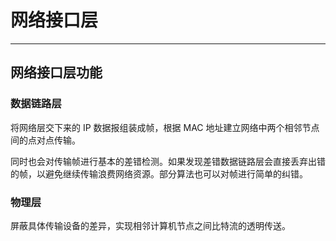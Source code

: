 
# 网络接口层

---

## 网络接口层功能

### 数据链路层

将网络层交下来的 IP 数据报组装成帧，根据 MAC 地址建立网络中两个相邻节点间的点对点传输。

同时也会对传输帧进行基本的差错检测。如果发现差错数据链路层会直接丢弃出错的帧，以避免继续传输浪费网络资源。部分算法也可以对帧进行简单的纠错。

### 物理层

屏蔽具体传输设备的差异，实现相邻计算机节点之间比特流的透明传送。








